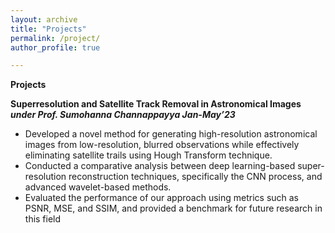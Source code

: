 ```yaml
---
layout: archive
title: "Projects"
permalink: /project/
author_profile: true

---
```

**Projects**

**Superresolution and Satellite Track Removal in Astronomical Images**
***under Prof. Sumohanna Channappayya Jan-May’23***
    
   * Developed a novel method for generating high-resolution astronomical images from low-resolution, blurred observations while
effectively eliminating satellite trails using Hough Transform technique.
   * Conducted a comparative analysis between deep learning-based super-resolution reconstruction techniques, specifically the
CNN process, and advanced wavelet-based methods.
   * Evaluated the performance of our approach using metrics such as PSNR, MSE, and SSIM, and provided a benchmark for future
research in this field
